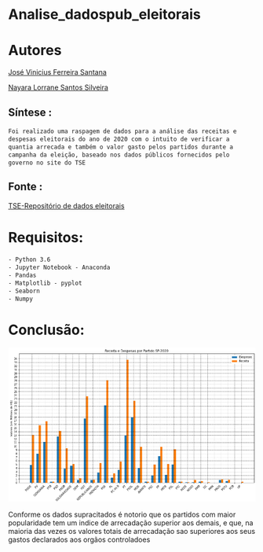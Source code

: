 <h1>Analise_dadospub_eleitorais</h1>

# Autores

[José Vinicius Ferreira Santana](https://github.com/JViniciusF)

[Nayara Lorrane Santos Silveira](https://github.com/nayaralorrane) 

<h2>Síntese :</h2>

```
Foi realizado uma raspagem de dados para a análise das receitas e despesas eleitorais do ano de 2020 com o intuito de verificar a quantia arrecada e também o valor gasto pelos partidos durante a campanha da eleição, baseado nos dados públicos fornecidos pelo governo no site do TSE
```

<h2>Fonte :</h2>

[TSE-Repositório de dados eleitorais](https://www.tse.jus.br/hotsites/pesquisas-eleitorais/resultados_anos/2018.html)

# Requisitos:
```
- Python 3.6
- Jupyter Notebook - Anaconda
- Pandas 
- Matplotlib - pyplot
- Seaborn
- Numpy
```

# Conclusão: 

![](https://github.com/JViniciusF/Analise_dadospub_eleitorais/blob/main/Resultado.png)

Conforme os dados supracitados é notorio que os partidos com maior popularidade tem um indice de arrecadação superior aos demais, e que, na maioria das vezes os valores totais de arrecadação sao superiores aos seus gastos declarados aos orgãos controladoes  